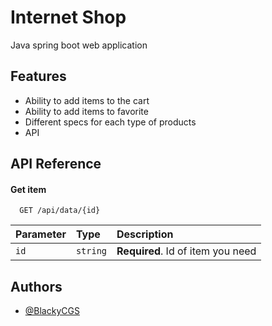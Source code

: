 
# Internet Shop

Java spring boot web application


## Features

- Ability to add items to the cart
- Ability to add items to favorite 
- Different specs for each type of products
- API


## API Reference

#### Get item

```http
  GET /api/data/{id}
```

| Parameter | Type     | Description                       |
| :-------- | :------- | :-------------------------------- |
| `id`      | `string` | **Required**. Id of item you need |


## Authors

- [@BlackyCGS](https://www.github.com/BlackyCGS)

